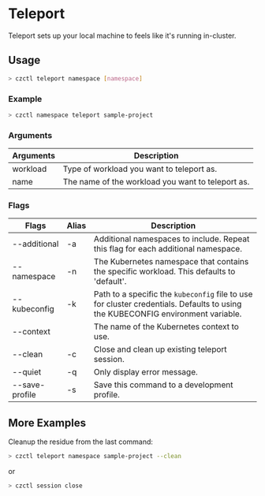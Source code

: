 # Teleport

Teleport sets up your local machine to feels like it's running in-cluster.

## Usage

```bash
> czctl teleport namespace [namespace]
```

### Example

```bash
> czctl namespace teleport sample-project
```

### Arguments

| Arguments  | Description
| --------  | -----------
| workload  | Type of workload you want to teleport as.
| name      | The name of the workload you want to teleport as.

### Flags

| Flags          | Alias | Description
| ------------   | ----- | -----------
| --additional   | -a    | Additional namespaces to include. Repeat this flag for each additional namespace.
| --namespace    | -n    | The Kubernetes namespace that contains the specific workload. This defaults to 'default'.
| --kubeconfig   | -k    | Path to a specific the `kubeconfig` file to use for cluster credentials. Defaults to using the KUBECONFIG environment variable.
| --context      |       | The name of the Kubernetes context to use.
| --clean        | -c    | Close and clean up existing teleport session.
| --quiet        | -q    | Only display error message.
| --save-profile | -s    | Save this command to a development profile.

## More Examples

Cleanup the residue from the last command:

```bash
> czctl teleport namespace sample-project --clean
```

or

```bash
> czctl session close
```
